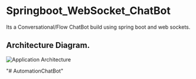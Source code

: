 # Springboot_WebSocket_ChatBot
Its a Conversational/Flow ChatBot build using spring boot and web sockets.

<h2> Architecture Diagram.</h2>

<img src="https://github.com/mutukulasureshkumar/Springboot_WebSocket_ChatBot/blob/master/Architecture.JPG" alt="Application Architecture">

"# AutomationChatBot" 
